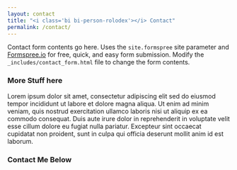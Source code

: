 ```yaml
---
layout: contact
title: "<i class='bi bi-person-rolodex'></i> Contact"
permalink: /contact/
---
```


Contact form contents go here. Uses the `site.formspree` site parameter and [Formspree.io](https://formspree.io) for free, quick, and easy form submission. Modify the `_includes/contact_form.html` file to change the form contents.

### More Stuff here

Lorem ipsum dolor sit amet, consectetur adipiscing elit sed do eiusmod tempor incididunt ut labore et dolore magna aliqua. Ut enim ad minim veniam, quis nostrud exercitation ullamco laboris nisi ut aliquip ex ea commodo consequat. Duis aute irure dolor in reprehenderit in voluptate velit esse cillum dolore eu fugiat nulla pariatur. Excepteur sint occaecat cupidatat non proident, sunt in culpa qui officia deserunt mollit anim id est laborum.

### Contact Me Below
